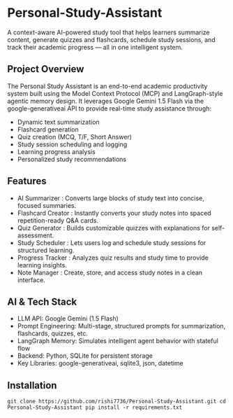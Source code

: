 # Personal-Study-Assistant 
A context-aware AI-powered study tool that helps learners summarize content, generate quizzes and flashcards, schedule study sessions, and track their academic progress — all in one intelligent system.

## Project Overview 
The Personal Study Assistant is an end-to-end academic productivity system built using the Model Context Protocol (MCP) and LangGraph-style agentic memory design. It leverages Google Gemini 1.5 Flash via the google-generativeai API to provide real-time study assistance through:
- Dynamic text summarization
- Flashcard generation
- Quiz creation (MCQ, T/F, Short Answer)
- Study session scheduling and logging
- Learning progress analysis
- Personalized study recommendations

## Features
- AI Summarizer : Converts large blocks of study text into concise, focused summaries.
- Flashcard Creator : Instantly converts your study notes into spaced repetition-ready Q&A cards.
- Quiz Generator : Builds customizable quizzes with explanations for self-assessment.
- Study Scheduler : Lets users log and schedule study sessions for structured learning.
- Progress Tracker : Analyzes quiz results and study time to provide learning insights.
- Note Manager : Create, store, and access study notes in a clean interface.

## AI & Tech Stack
- LLM API: Google Gemini (1.5 Flash)
- Prompt Engineering: Multi-stage, structured prompts for summarization, flashcards, quizzes, etc.
- LangGraph Memory: Simulates intelligent agent behavior with stateful flow
- Backend: Python, SQLite for persistent storage
- Key Libraries: google-generativeai, sqlite3, json, datetime

## Installation
`git clone https://github.com/rishi7736/Personal-Study-Assistant.git
cd Personal-Study-Assistant
pip install -r requirements.txt`
